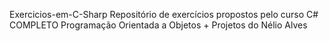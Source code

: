 Exercicios-em-C-Sharp
Repositório de exercícios propostos pelo curso C# COMPLETO Programação Orientada a Objetos + Projetos do Nélio Alves
